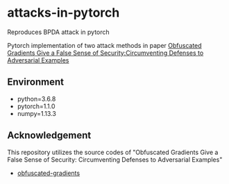# attacks-in-pytorch
Reproduces BPDA attack in pytorch


Pytorch implementation of two attack methods in paper [Obfuscated Gradients Give a False Sense of Security:Circumventing Defenses to Adversarial Examples](https://arxiv.org/abs/1802.00420)

## Environment

- python=3.6.8  
- pytorch=1.1.0   
- numpy=1.13.3

## Acknowledgement
This repository utilizes the source codes of  "Obfuscated Gradients Give a False Sense of Security: Circumventing Defenses to Adversarial Examples"

- [obfuscated-gradients](https://github.com/anishathalye/obfuscated-gradients) 
